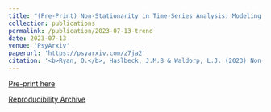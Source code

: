 ```yaml
---
title: "(Pre-Print) Non-Stationarity in Time-Series Analysis: Modeling Stochastic and Deterministic Trends"
collection: publications
permalink: /publication/2023-07-13-trend
date: 2023-07-13
venue: 'PsyArxiv'
paperurl: 'https://psyarxiv.com/z7ja2'
citation: '<b>Ryan, O.</b>, Haslbeck, J.M.B & Waldorp, L.J. (2023) Non-Stationarity in Time-Series Analysis: Modeling Stochastic and Deterministic Trends'
---
```


[Pre-print here](https://psyarxiv.com/z7ja2)

[Reproducibility Archive](https://github.com/ryanoisin/NonStationaryTS)

